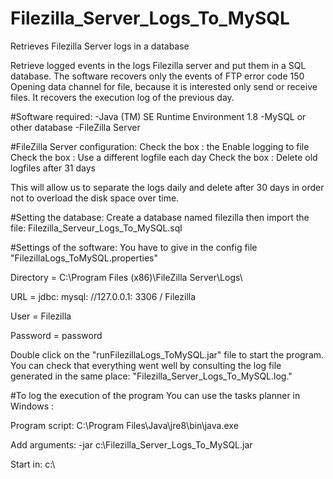 # Filezilla_Server_Logs_To_MySQL
Retrieves Filezilla Server logs in a database

Retrieve logged events in the logs Filezilla server and put them in a SQL database. 
The software recovers only the events of FTP error code 150 Opening data channel for file,
because it is interested only send or receive files. It recovers the execution log of the previous day.

#Software required:
-Java (TM) SE Runtime Environment 1.8
-MySQL or other database
-FileZilla Server

#FileZilla Server configuration:
Check the box : the Enable logging to file
Check the box : Use a different logfile each day
Check the box : Delete old logfiles after 31 days

This will allow us to separate the logs daily and delete after 30 days in order not to overload the disk space over time.

#Setting the database:
Create a database named filezilla then import the file: Filezilla_Serveur_Logs_To_MySQL.sql

#Settings of the software:
You have to give in the config file "FilezillaLogs_ToMySQL.properties"

Directory = C:\\Program Files (x86)\\FileZilla Server\\Logs\\

URL = jdbc: mysql: //127.0.0.1: 3306 / Filezilla

User = Filezilla

Password = password

Double click on the "runFilezillaLogs_ToMySQL.jar" file to start the program.
You can check that everything went well by consulting the log file generated in the same place: "Filezilla_Server_Logs_To_MySQL.log."

#To log the execution of the program
You can use the tasks planner in Windows :

Program script: C:\Program Files\Java\jre8\bin\java.exe

Add arguments:  -jar c:\Filezilla_Server_Logs_To_MySQL.jar

Start in: c:\

